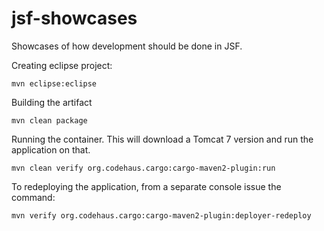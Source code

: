 # jsf-showcases

Showcases of how development should be done in JSF.

Creating eclipse project:
  
  `mvn eclipse:eclipse`
  
Building the artifact

  `mvn clean package`
  
Running the container. This will download a Tomcat 7 version and run the application on that.
  
  `mvn clean verify org.codehaus.cargo:cargo-maven2-plugin:run`
  
To redeploying the application, from a separate console issue the command:

  `mvn verify org.codehaus.cargo:cargo-maven2-plugin:deployer-redeploy`
